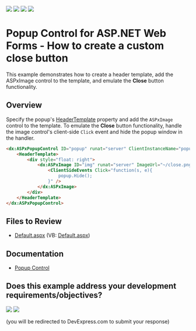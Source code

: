 <!-- default badges list -->
![](https://img.shields.io/endpoint?url=https://codecentral.devexpress.com/api/v1/VersionRange/128555188/13.1.4%2B)
[![](https://img.shields.io/badge/Open_in_DevExpress_Support_Center-FF7200?style=flat-square&logo=DevExpress&logoColor=white)](https://supportcenter.devexpress.com/ticket/details/E3930)
[![](https://img.shields.io/badge/📖_How_to_use_DevExpress_Examples-e9f6fc?style=flat-square)](https://docs.devexpress.com/GeneralInformation/403183)
[![](https://img.shields.io/badge/💬_Leave_Feedback-feecdd?style=flat-square)](#does-this-example-address-your-development-requirementsobjectives)
<!-- default badges end -->
# Popup Control for ASP.NET Web Forms - How to create a custom close button

This example demonstrates how to create a header template, add the ASPxImage control to the template, and emulate the **Close** button functionality.

## Overview

Specify the popup's [HeaderTemplate](https://docs.devexpress.com/AspNet/DevExpress.Web.ASPxPopupControlBase.HeaderTemplate) property and add the `ASPxImage` control to the template. To emulate the **Close** button functionality, handle the image control's client-side `Click` event and hide the popup window in the handler.

```aspx
<dx:ASPxPopupControl ID="popup" runat="server" ClientInstanceName="popup" CloseAction="CloseButton">
    <HeaderTemplate>
        <div style="float: right">
            <dx:ASPxImage ID="img" runat="server" ImageUrl="~/close.png"  Cursor="pointer">
                <ClientSideEvents Click="function(s, e){
                    popup.Hide();
                }" />
            </dx:ASPxImage>
        </div>
    </HeaderTemplate>
</dx:ASPxPopupControl>
```

## Files to Review

* [Default.aspx](./CS/WebSite/Default.aspx) (VB: [Default.aspx](./VB/WebSite/Default.aspx))

## Documentation

* [Popup Control](https://docs.devexpress.com/AspNet/3582/components/docking-and-popups/popup-control)
<!-- feedback -->
## Does this example address your development requirements/objectives?

[<img src="https://www.devexpress.com/support/examples/i/yes-button.svg"/>](https://www.devexpress.com/support/examples/survey.xml?utm_source=github&utm_campaign=asp-net-web-forms-popup-custom-close-button&~~~was_helpful=yes) [<img src="https://www.devexpress.com/support/examples/i/no-button.svg"/>](https://www.devexpress.com/support/examples/survey.xml?utm_source=github&utm_campaign=asp-net-web-forms-popup-custom-close-button&~~~was_helpful=no)

(you will be redirected to DevExpress.com to submit your response)
<!-- feedback end -->
